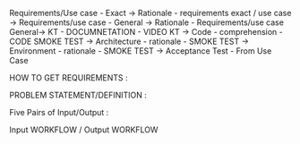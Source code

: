 Requirements/Use case - Exact ->
Rationale - requirements exact / use case ->
Requirements/use case - General ->
Rationale - Requirements/use case General->
KT - DOCUMNETATION - VIDEO KT ->
Code - comprehension - CODE SMOKE TEST ->
Architecture - rationale - SMOKE TEST ->
Environment - rationale - SMOKE TEST ->
Acceptance Test - From Use Case



HOW TO GET REQUIREMENTS :


PROBLEM STATEMENT/DEFINITION :

Five Pairs of Input/Output :

Input WORKFLOW / Output WORKFLOW

